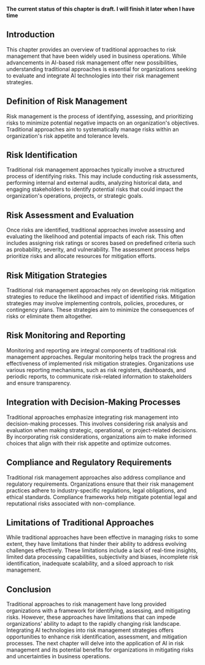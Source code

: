 **The current status of this chapter is draft. I will finish it later when I have time**

Introduction
------------

This chapter provides an overview of traditional approaches to risk management that have been widely used in business operations. While advancements in AI-based risk management offer new possibilities, understanding traditional approaches is essential for organizations seeking to evaluate and integrate AI technologies into their risk management strategies.

Definition of Risk Management
-----------------------------

Risk management is the process of identifying, assessing, and prioritizing risks to minimize potential negative impacts on an organization's objectives. Traditional approaches aim to systematically manage risks within an organization's risk appetite and tolerance levels.

Risk Identification
-------------------

Traditional risk management approaches typically involve a structured process of identifying risks. This may include conducting risk assessments, performing internal and external audits, analyzing historical data, and engaging stakeholders to identify potential risks that could impact the organization's operations, projects, or strategic goals.

Risk Assessment and Evaluation
------------------------------

Once risks are identified, traditional approaches involve assessing and evaluating the likelihood and potential impacts of each risk. This often includes assigning risk ratings or scores based on predefined criteria such as probability, severity, and vulnerability. The assessment process helps prioritize risks and allocate resources for mitigation efforts.

Risk Mitigation Strategies
--------------------------

Traditional risk management approaches rely on developing risk mitigation strategies to reduce the likelihood and impact of identified risks. Mitigation strategies may involve implementing controls, policies, procedures, or contingency plans. These strategies aim to minimize the consequences of risks or eliminate them altogether.

Risk Monitoring and Reporting
-----------------------------

Monitoring and reporting are integral components of traditional risk management approaches. Regular monitoring helps track the progress and effectiveness of implemented risk mitigation strategies. Organizations use various reporting mechanisms, such as risk registers, dashboards, and periodic reports, to communicate risk-related information to stakeholders and ensure transparency.

Integration with Decision-Making Processes
------------------------------------------

Traditional approaches emphasize integrating risk management into decision-making processes. This involves considering risk analysis and evaluation when making strategic, operational, or project-related decisions. By incorporating risk considerations, organizations aim to make informed choices that align with their risk appetite and optimize outcomes.

Compliance and Regulatory Requirements
--------------------------------------

Traditional risk management approaches also address compliance and regulatory requirements. Organizations ensure that their risk management practices adhere to industry-specific regulations, legal obligations, and ethical standards. Compliance frameworks help mitigate potential legal and reputational risks associated with non-compliance.

Limitations of Traditional Approaches
-------------------------------------

While traditional approaches have been effective in managing risks to some extent, they have limitations that hinder their ability to address evolving challenges effectively. These limitations include a lack of real-time insights, limited data processing capabilities, subjectivity and biases, incomplete risk identification, inadequate scalability, and a siloed approach to risk management.

Conclusion
----------

Traditional approaches to risk management have long provided organizations with a framework for identifying, assessing, and mitigating risks. However, these approaches have limitations that can impede organizations' ability to adapt to the rapidly changing risk landscape. Integrating AI technologies into risk management strategies offers opportunities to enhance risk identification, assessment, and mitigation processes. The next chapter will delve into the application of AI in risk management and its potential benefits for organizations in mitigating risks and uncertainties in business operations.

